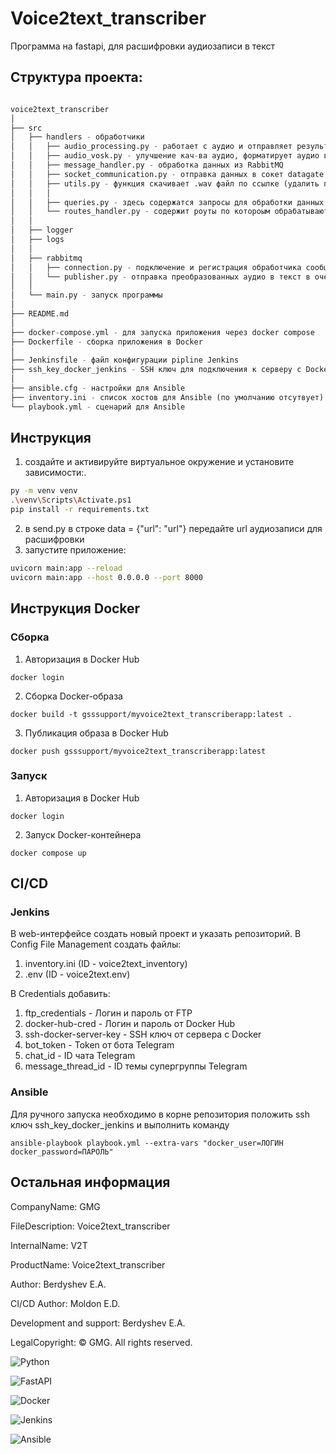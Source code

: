 # Voice2text_transcriber

Программа на fastapi, для расшифровки аудиозаписи в текст

## Структура проекта:
```python

voice2text_transcriber
│
├── src
│   ├── handlers - обработчики
│   │   ├── audio_processing.py - работает с аудио и отправляет результат в обработчик
│   │   ├── audio_vosk.py - улучшение кач-ва аудио, форматирует аудио в текст
│   │   ├── message_handler.py - обработка данных из RabbitMQ
│   │   ├── socket_communication.py - отправка данных в сокет datagate
│   │   ├── utils.py - функция скачивает .wav файл по ссылке (удалить позднее)
│   │   │
│   │   ├── queries.py - здесь содержатся запросы для обработки данных и вставку в БД
│   │   └── routes_handler.py - содержит роуты по котороым обрабатываются данные
│   │
│   ├── logger
│   ├── logs
│   │
│   ├── rabbitmq
│   │   ├── connection.py - подключение и регистрация обработчика сообщений
│   │   └── publisher.py - отправка преобразованных аудио в текст в очередь
│   │
│   └── main.py - запуск программы
│
├── README.md
│
├── docker-compose.yml - для запуска приложения через docker compose
├── Dockerfile - сборка приложения в Docker
│
├── Jenkinsfile - файл конфигурации pipline Jenkins
├── ssh_key_docker_jenkins - SSH ключ для подключения к серверу с Docker (по умолчанию отсутвует)
│
├── ansible.cfg - настройки для Ansible
├── inventory.ini - список хостов для Ansible (по умолчанию отсутвует)
└── playbook.yml - сценарий для Ansible
```

## Инструкция

1. создайте и активируйте виртуальное окружение и установите зависимости:.

```bash
py -m venv venv
.\venv\Scripts\Activate.ps1
pip install -r requirements.txt
```
2. в send.py в строке data = {"url": "url"} передайте url аудиозаписи для расшифровки
3. запустите приложение: 
```bash
uvicorn main:app --reload
uvicorn main:app --host 0.0.0.0 --port 8000
```

## Инструкция Docker

### Сборка
1. Авторизация в Docker Hub 
```
docker login
``` 
2. Сборка Docker-образа 
```
docker build -t gsssupport/myvoice2text_transcriberapp:latest .
```
3. Публикация образа в Docker Hub
```
docker push gsssupport/myvoice2text_transcriberapp:latest
```
### Запуск
1. Авторизация в Docker Hub 
```
docker login
``` 
2. Запуск Docker-контейнера
```
docker compose up
```

## CI/CD

### Jenkins

В web-интерфейсе создать новый проект и указать репозиторий. В  Config File Management создать файлы:
1. inventory.ini (ID - voice2text_inventory)
2. .env	(ID - voice2text.env)

В Credentials добавить:
1. ftp_credentials - Логин и пароль от FTP
2. docker-hub-cred - Логин и пароль от Docker Hub
3. ssh-docker-server-key - SSH ключ от сервера с Docker
4. bot_token - Token от бота Telegram
5. chat_id - ID чата Telegram
6. message_thread_id - ID темы супергруппы Telegram

### Ansible

Для ручного запуска необходимо в корне репозитория положить ssh ключ ssh_key_docker_jenkins и выполнить команду
```
ansible-playbook playbook.yml --extra-vars "docker_user=ЛОГИН docker_password=ПАРОЛЬ"
```
## Остальная информация

CompanyName: GMG

FileDescription: Voice2text_transcriber

InternalName: V2T

ProductName: Voice2text_transcriber

Author: Berdyshev E.A.

CI/CD Author: Moldon E.D.

Development and support: Berdyshev E.A.

LegalCopyright: © GMG. All rights reserved.



![Python](https://img.shields.io/badge/Python-3776AB?style=for-the-badge&logo=python&logoColor=white)

![FastAPI](https://img.shields.io/badge/FastAPI-005571?style=for-the-badge&logo=fastapi)

![Docker](https://img.shields.io/badge/Docker-2496ED?style=for-the-badge&logo=docker&logoColor=white)

![Jenkins](https://img.shields.io/badge/Jenkins-D24939?style=for-the-badge&logo=jenkins&logoColor=white)

![Ansible](https://img.shields.io/badge/Ansible-EE0000?style=for-the-badge&logo=ansible&logoColor=white)